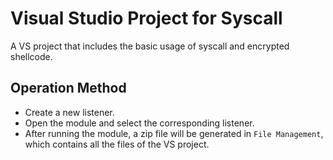 # Visual Studio Project for Syscall


A VS project that includes the basic usage of syscall and encrypted shellcode.

## Operation Method
- Create a new listener.
- Open the module and select the corresponding listener.
- After running the module, a zip file will be generated in `File Management`, which contains all the files of the VS project.